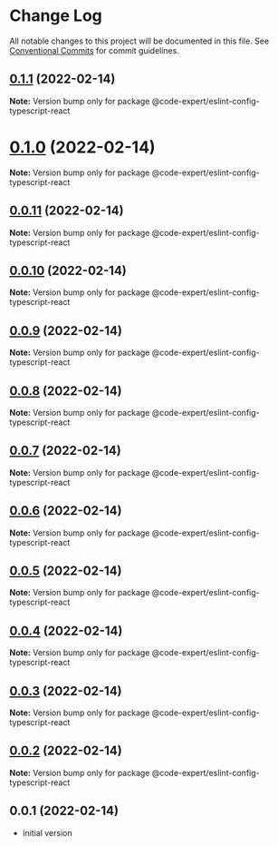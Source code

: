 # Change Log

All notable changes to this project will be documented in this file.
See [Conventional Commits](https://conventionalcommits.org) for commit guidelines.

## [0.1.1](https://github.com/CodeExpertETH/configs/compare/@code-expert/eslint-config-typescript-react@0.1.0...@code-expert/eslint-config-typescript-react@0.1.1) (2022-02-14)

**Note:** Version bump only for package @code-expert/eslint-config-typescript-react





# [0.1.0](https://github.com/CodeExpertETH/configs/compare/@code-expert/eslint-config-typescript-react@0.0.11...@code-expert/eslint-config-typescript-react@0.1.0) (2022-02-14)

**Note:** Version bump only for package @code-expert/eslint-config-typescript-react





## [0.0.11](https://github.com/CodeExpertETH/configs/compare/@code-expert/eslint-config-typescript-react@0.0.10...@code-expert/eslint-config-typescript-react@0.0.11) (2022-02-14)

**Note:** Version bump only for package @code-expert/eslint-config-typescript-react





## [0.0.10](https://github.com/CodeExpertETH/configs/compare/@code-expert/eslint-config-typescript-react@0.0.9...@code-expert/eslint-config-typescript-react@0.0.10) (2022-02-14)

**Note:** Version bump only for package @code-expert/eslint-config-typescript-react





## [0.0.9](https://github.com/CodeExpertETH/configs/compare/@code-expert/eslint-config-typescript-react@0.0.8...@code-expert/eslint-config-typescript-react@0.0.9) (2022-02-14)

**Note:** Version bump only for package @code-expert/eslint-config-typescript-react





## [0.0.8](https://github.com/CodeExpertETH/configs/compare/@code-expert/eslint-config-typescript-react@0.0.7...@code-expert/eslint-config-typescript-react@0.0.8) (2022-02-14)

**Note:** Version bump only for package @code-expert/eslint-config-typescript-react





## [0.0.7](https://github.com/CodeExpertETH/configs/compare/@code-expert/eslint-config-typescript-react@0.0.6...@code-expert/eslint-config-typescript-react@0.0.7) (2022-02-14)

**Note:** Version bump only for package @code-expert/eslint-config-typescript-react





## [0.0.6](https://github.com/CodeExpertETH/configs/compare/@code-expert/eslint-config-typescript-react@0.0.5...@code-expert/eslint-config-typescript-react@0.0.6) (2022-02-14)

**Note:** Version bump only for package @code-expert/eslint-config-typescript-react





## [0.0.5](https://github.com/CodeExpertETH/configs/compare/@code-expert/eslint-config-typescript-react@0.0.4...@code-expert/eslint-config-typescript-react@0.0.5) (2022-02-14)

**Note:** Version bump only for package @code-expert/eslint-config-typescript-react





## [0.0.4](https://github.com/CodeExpertETH/configs/compare/@code-expert/eslint-config-typescript-react@0.0.3...@code-expert/eslint-config-typescript-react@0.0.4) (2022-02-14)

**Note:** Version bump only for package @code-expert/eslint-config-typescript-react





## [0.0.3](https://github.com/CodeExpertETH/configs/compare/@code-expert/eslint-config-typescript-react@0.0.2...@code-expert/eslint-config-typescript-react@0.0.3) (2022-02-14)

**Note:** Version bump only for package @code-expert/eslint-config-typescript-react





## [0.0.2](https://github.com/CodeExpertETH/configs/compare/@code-expert/eslint-config-typescript-react@0.2.1...@code-expert/eslint-config-typescript-react@0.0.2) (2022-02-14)

**Note:** Version bump only for package @code-expert/eslint-config-typescript-react





## 0.0.1 (2022-02-14)

- initial version
